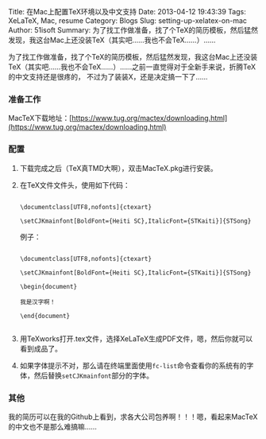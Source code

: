 Title: 在Mac上配置TeX环境以及中文支持
Date: 2013-04-12 19:43:39
Tags: XeLaTeX, Mac, resume
Category: Blogs
Slug: setting-up-xelatex-on-mac
Author: 51isoft
Summary: 为了找工作做准备，找了个TeX的简历模板，然后猛然发现，我这台Mac上还没装TeX（其实吧……我也不会TeX……）……

为了找工作做准备，找了个TeX的简历模板，然后猛然发现，我这台Mac上还没装TeX（其实吧……我也不会TeX……）……之前一直觉得对于全新手来说，折腾TeX的中文支持还是很疼的，
不过为了装装X，还是决定搞一下了……

### 准备工作

MacTeX下载地址：[https://www.tug.org/mactex/downloading.html](https://www.tug.org/mactex/downloading.html)

### 配置

1.  下载完成之后（TeX真TMD大啊），双击MacTeX.pkg进行安装。

2.  在TeX文件文件头，使用如下代码：

    <code>
    \documentclass[UTF8,nofonts]{ctexart}<br>
    \setCJKmainfont[BoldFont={Heiti SC},ItalicFont={STKaiti}]{STSong}
    </code>

    例子：

    <code>
    \documentclass[UTF8,nofonts]{ctexart}<br>
    \setCJKmainfont[BoldFont={Heiti SC},ItalicFont={STKaiti}]{STSong}<br>
    \begin{document}<br>
    我是汉字啊！<br>
    \end{document}<br>
    </code>

3.  用TeXworks打开.tex文件，选择XeLaTeX生成PDF文件，嗯，然后你就可以看到成品了。

4.  如果字体提示不对，那么请在终端里面使用`fc-list`命令查看你的系统有的字体，然后替换`setCJKmainfont`部分的字体。

### 其他

我的简历可以在我的Github上看到，求各大公司包养啊！！！嗯，看起来MacTeX的中文也不是那么难搞嘛……